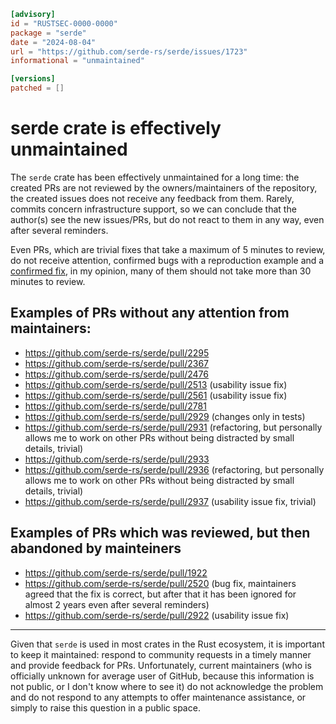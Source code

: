 ```toml
[advisory]
id = "RUSTSEC-0000-0000"
package = "serde"
date = "2024-08-04"
url = "https://github.com/serde-rs/serde/issues/1723"
informational = "unmaintained"

[versions]
patched = []
```

# serde crate is effectively unmaintained

The `serde` crate has been effectively unmaintained for a long time: the created PRs are not reviewed
by the owners/maintainers of the repository, the created issues does not receive any feedback from them.
Rarely, commits concern infrastructure support, so we can conclude that the author(s) see the new
issues/PRs, but do not react to them in any way, even after several reminders.

Even PRs, which are trivial fixes that take a maximum of 5 minutes to review, do not receive attention,
confirmed bugs with a reproduction example and a [confirmed fix], in my opinion, many of them should
not take more than 30 minutes to review.

## Examples of PRs without any attention from maintainers:

- https://github.com/serde-rs/serde/pull/2295
- https://github.com/serde-rs/serde/pull/2367
- https://github.com/serde-rs/serde/pull/2476
- https://github.com/serde-rs/serde/pull/2513 (usability issue fix)
- https://github.com/serde-rs/serde/pull/2561 (usability issue fix)
- https://github.com/serde-rs/serde/pull/2781
- https://github.com/serde-rs/serde/pull/2929 (changes only in tests)
- https://github.com/serde-rs/serde/pull/2931 (refactoring, but personally allows me to work on other PRs without being distracted by small details, trivial)
- https://github.com/serde-rs/serde/pull/2933
- https://github.com/serde-rs/serde/pull/2936 (refactoring, but personally allows me to work on other PRs without being distracted by small details, trivial)
- https://github.com/serde-rs/serde/pull/2937 (usability issue fix, trivial)

## Examples of PRs which was reviewed, but then abandoned by mainteiners

- https://github.com/serde-rs/serde/pull/1922
- https://github.com/serde-rs/serde/pull/2520 (bug fix, maintainers agreed that the fix is correct, but after that it has been ignored for almost 2 years even after several reminders)
- https://github.com/serde-rs/serde/pull/2922 (usability issue fix)

----------------------------------------------------------------------------------------------------

Given that `serde` is used in most crates in the Rust ecosystem, it is important to keep it maintained:
respond to community requests in a timely manner and provide feedback for PRs. Unfortunately, current
maintainers (who is officially unknown for average user of GitHub, because this information is not
public, or I don't know where to see it) do not acknowledge the problem and do not respond to any
attempts to offer maintenance assistance, or simply to raise this question in a public space.

[confirmed fix]: https://github.com/serde-rs/serde/pull/2520